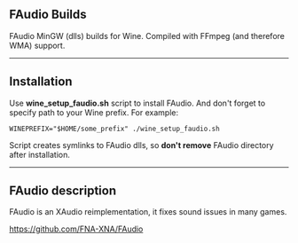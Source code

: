 ## FAudio Builds

FAudio MinGW (dlls) builds for Wine. Compiled with FFmpeg (and therefore WMA) support.

---

## Installation

Use **wine_setup_faudio.sh** script to install FAudio. And don't forget to specify path to your Wine prefix. For example:

    WINEPREFIX="$HOME/some_prefix" ./wine_setup_faudio.sh
    
Script creates symlinks to FAudio dlls, so **don't remove** FAudio directory after installation.

---

## FAudio description

FAudio is an XAudio reimplementation, it fixes sound issues in many games.

https://github.com/FNA-XNA/FAudio
